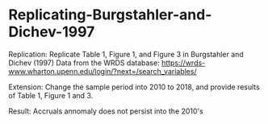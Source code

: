 # Replicating-Burgstahler-and-Dichev-1997

Replication: Replicate Table 1, Figure 1, and Figure 3 in Burgstahler and Dichev (1997)
Data from the WRDS database: https://wrds-www.wharton.upenn.edu/login/?next=/search_variables/

Extension: Change the sample period into 2010 to 2018, and provide results of Table 1, Figure 1 and 3.

Result: Accruals annomaly does not persist into the 2010's
